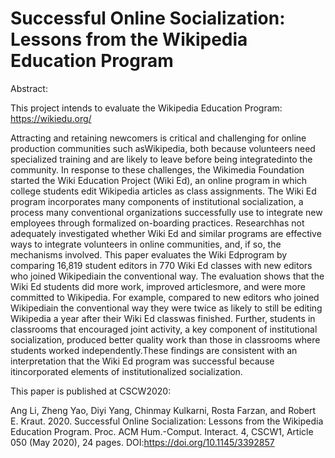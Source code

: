 # Successful Online Socialization: Lessons from the Wikipedia Education Program
Abstract: 

This project intends to evaluate the Wikipedia Education Program: https://wikiedu.org/


Attracting and retaining newcomers is critical and challenging for online production communities such asWikipedia, both because volunteers need specialized training and are likely to leave before being integratedinto the community. In response to these challenges, the Wikimedia Foundation started the Wiki Education Project (Wiki Ed), an online program in which college students edit Wikipedia articles as class assignments. The Wiki Ed program incorporates many components of institutional socialization, a process many conventional organizations successfully use to integrate new employees through formalized on-boarding practices. Researchhas not adequately investigated whether Wiki Ed and similar programs are effective ways to integrate volunteers in online communities, and, if so, the mechanisms involved. This paper evaluates the Wiki Edprogram by comparing 16,819 student editors in 770 Wiki Ed classes with new editors who joined Wikipediain the conventional way. The evaluation shows that the Wiki Ed students did more work, improved articlesmore, and were more committed to Wikipedia. For example, compared to new editors who joined Wikipediain the conventional way they were twice as likely to still be editing Wikipedia a year after their Wiki Ed classwas finished. Further, students in classrooms that encouraged joint activity, a key component of institutional socialization, produced better quality work than those in classrooms where students worked independently.These findings are consistent with an interpretation that the Wiki Ed program was successful because itincorporated elements of institutionalized socialization.

This paper is published at CSCW2020:

Ang Li, Zheng Yao, Diyi Yang, Chinmay Kulkarni, Rosta Farzan, and Robert E. Kraut. 2020. Successful Online Socialization: Lessons from the Wikipedia Education Program. Proc. ACM Hum.-Comput. Interact. 4, CSCW1, Article 050 (May 2020), 24 pages. DOI:https://doi.org/10.1145/3392857


